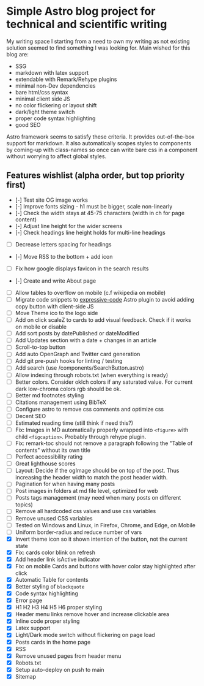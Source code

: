 # Simple Astro blog project for technical and scientific writing

My writing space I starting from a need to own my writing as not existing solution seemed to find something I was looking for. Main wished for this blog are:

-   SSG
-   markdown with latex support
-   extendable with Remark/Rehype plugins
-   minimal non-Dev dependencies
-   bare html/css syntax
-   minimal client side JS
-   no color flickering or layout shift
-   dark/light theme switch
-   proper code syntax highlighting
-   good SEO

Astro framework seems to satisfy these criteria. It provides out-of-the-box support for markdown. It also automatically scopes styles to components by coming-up with class-names so once can write bare css in a component without worrying to affect global styles.

## Features wishlist (alpha order, but top priority first)

-   [-] Test site OG image works
-   [-] Improve fonts sizing - h1 must be bigger, scale non-linearly
-   [-] Check the width stays at 45-75 characters (width in ch for page content)
-   [-] Adjust line height for the wider screens
-   [-] Check headings line height holds for multi-line headings
-   [ ] Decrease letters spacing for headings
-   [-] Move RSS to the bottom + add icon
-   [ ] Fix how google displays favicon in the search results
-   [-] Create and write About page
-   [ ] Allow tables to overflow on mobile (c.f wikipedia on mobile)
-   [ ] Migrate code snippets to [expressive-code](https://github.com/expressive-code/expressive-code) Astro plugin to avoid adding copy button with client-side JS
-   [ ] Move Theme ico to the logo side
-   [ ] Add on click scaleZ to cards to add visual feedback. Check if it works on mobile or disable
-   [ ] Add sort posts by datePublished or dateModified
-   [ ] Add Updates section with a date + changes in an article
-   [ ] Scroll-to-top button
-   [ ] Add auto OpenGraph and Twitter card generation
-   [ ] Add git pre-push hooks for linting / testing
-   [ ] Add search (use /components/SearchButton.astro)
-   [ ] Allow indexing through robots.txt (when everything is ready)
-   [ ] Better colors. Consider oklch colors if any saturated value. For current dark low-chroma colors rgb should be ok.
-   [ ] Better md footnotes styling
-   [ ] Citations management using BibTeX
-   [ ] Configure astro to remove css comments and optimize css
-   [ ] Decent SEO
-   [ ] Estimated reading time (still think if need this?)
-   [ ] Fix: Images in MD automatically properly wrapped into `<figure>` with child `<figcaption>`. Probably through rehype plugin.
-   [ ] Fix: remark-toc should not remove a paragraph following the "Table of contents" without its own title
-   [ ] Perfect accessibility rating
-   [ ] Great lighthouse scores
-   [ ] Layout: Decide if the ogImage should be on top of the post. Thus increasing the header width to match the post header width.
-   [ ] Pagination for when having many posts
-   [ ] Post images in folders at md file level, optimized for web
-   [ ] Posts tags management (may need when many posts on different topics)
-   [ ] Remove all hardcoded css values and use css variables
-   [ ] Remove unused CSS variables
-   [ ] Tested on Windows and Linux, in Firefox, Chrome, and Edge, on Mobile
-   [ ] Uniform border-radius and reduce number of vars
-   [x] Invert theme icon so it shown intention of the button, not the current state
-   [x] Fix: cards color blink on refresh
-   [x] Add header link isActive indicator
-   [x] Fix: on mobile Cards and buttons with hover color stay highlighted after click
-   [x] Automatic Table for contents
-   [x] Better styling of `blockquote`
-   [x] Code syntax highlighting
-   [x] Error page
-   [x] H1 H2 H3 H4 H5 H6 proper styling
-   [x] Header menu links remove hover and increase clickable area
-   [x] Inline code proper styling
-   [x] Latex support
-   [x] Light/Dark mode switch without flickering on page load
-   [x] Posts cards in the home page
-   [x] RSS
-   [x] Remove unused pages from header menu
-   [x] Robots.txt
-   [x] Setup auto-deploy on push to main
-   [x] Sitemap

